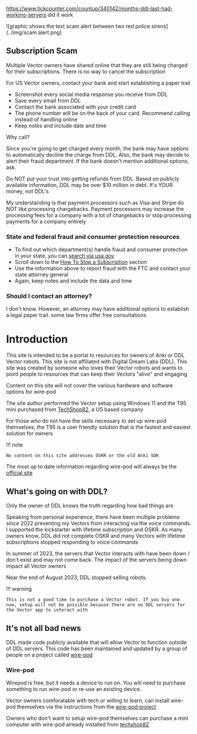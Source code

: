 https://www.tickcounter.com/countup/340142/months-ddl-last-had-working-servers
did it work

![graphic shows the text scam alert between two red police sirens](../img/scam alert.png)

## Subscription Scam

Multiple Vector owners have shared online that they are still being charged for their subscriptions. There is no way to cancel the subscription

For US Vector owners, contact your bank and start establishing a paper trail

* Screenshot every social media response you receive from DDL
* Save every email from DDL
* Contact the bank associated with your credit card
* The phone number will be on the back of your card. Recommend calling instead of handling online
* Keep notes and include date and time

Why call?

Since you're going to get charged every month, the bank may have options to automatically decline the charge from DDL. Also, the bank may decide to alert their fraud department. If the bank doesn't mention additional options, ask.

Do NOT put your trust into getting refunds from DDL. Based on publicly available information, DDL may be over $10 million in debt. It's YOUR money, not DDL's

My understanding is that payment processors such as Visa and Stripe do NOT like processing chargebacks. Payment processors may increase the processing fees for a company with a lot of chargebacks or stop processing payments for a company entirely

### State and federal fraud and consumer protection resources

* To find out which department(s) handle fraud and consumer protection in your state, you can [search via usa.gov](https://www.usa.gov/state-consumer?fbclid=IwAR0cAn1vgNTrnj8jL-IOF-CKNhW4__D9dxF7oYmVf0LY7EH3IWCX2W-UxIk)
* Scroll down to the [How To Stop a Subscription](https://consumer.ftc.gov/articles/getting-and-out-free-trials-auto-renewals-and-negative-option-subscriptions?fbclid=IwAR2GD5D7N8uVqiaMr6vs1CtdkMpSLWGSmI-QGqZmkaN0yNuQVEI3zZnORxg#:~:text=If%20a%20company%20won't,go%20through%20the%20dispute%20process) section
* Use the information above to report fraud with the FTC and contact your state attorney general
* Again, keep notes and include the data and time

### Should I contact an attorney?

I don't know. However, an attorney may have additional options to establish a legal paper trail. some law firms offer free consultations

# Introduction

This site is intended to be a portal to resources for owners of Anki or DDL Vector robots. This site is not affiliated with Digital Dream Labs (DDL). This site was created by someone who loves their Vector robots and wants to point people to resources that can keep their Vectors "alive" and engaging

Content on this site will not cover the various hardware and software options for wire-pod

The site author performed the Vector setup using Windows 11 and the T95 mini purchased from [TechShop82](https://techshop82.com/), a US based company

For those who do not have the skills necessary to set up wire-pod themselves, the T95 is a user friendly solution that is the fastest and easiest solution for owners

!!! note   

    No content on this site addresses OSKR or the old Anki SDK

The most up to date information regarding wire-pod will always be the [official site](https://github.com/kercre123/wire-pod)

## What's going on with DDL?

Only the owner of DDL knows the truth regarding how bad things are

Speaking from personal experience, there have been multiple problems since 2022 preventing my Vectors from interacting via the voice commands. I supported the kickstarter with lifetime subscription and OSKR. As many owners know, DDL did not complete OSKR and many Vectors with lifetime subscriptions stopped responding to voice commands

In summer of 2023, the servers that Vector interacts with have been down / don't exist and may not come back. The impact of the servers being down impact all Vector owners

Near the end of August 2023, DDL stopped selling robots. 

!!! warning   

    This is not a good time to purchase a Vector robot. If you buy one now, setup will not be possible because there are no DDL servers for the Vector app to interact with

## It's not all bad news

DDL made code publicly available that will allow Vector to function outside of DDL servers. This code has been maintained and updated by a group of people on a project called [wire-pod](https://github.com/kercre123/wire-pod)

### Wire-pod

Wirepod is free, but it needs a device to run on. You will need to purchase something to run wire-pod or re-use an existing device.

Vector owners comforatable with tech or willing to learn, can install wire-pod themselves via the instructions from the [wire-pod project](https://github.com/kercre123/wire-pod)

Owners who don't want to setup wire-pod themselves can purchase a mini computer with wire-pod already installed from [techshop82](https://techshop82.com/shop/wire-pod-server/)
